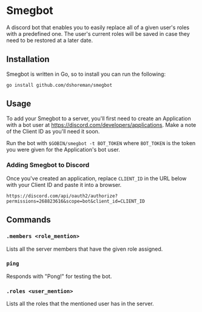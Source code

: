 # Smegbot

A discord bot that enables you to easily replace all of a given user's roles
with a predefined one. The user's current roles will be saved in case they
need to be restored at a later date.

## Installation

Smegbot is written in Go, so to install you can run the following:
```
go install github.com/dshoreman/smegbot
```

## Usage

To add your Smegbot to a server, you'll first need to create an Application with a bot user at https://discord.com/developers/applications. Make a note of the Client ID as you'll need it soon.

Run the bot with `$GOBIN/smegbot -t BOT_TOKEN` where `BOT_TOKEN` is the token you were given for the Application's bot user.

### Adding Smegbot to Discord

Once you've created an application, replace `CLIENT_ID` in the URL below with your  Client ID and paste it into a browser.
```
https://discord.com/api/oauth2/authorize?permissions=268823616&scope=bot&client_id=CLIENT_ID
```

## Commands

### `.members <role_mention>`
Lists all the server members that have the given role assigned.

### `ping`
Responds with "Pong!" for testing the bot.

### `.roles <user_mention>`
Lists all the roles that the mentioned user has in the server.
